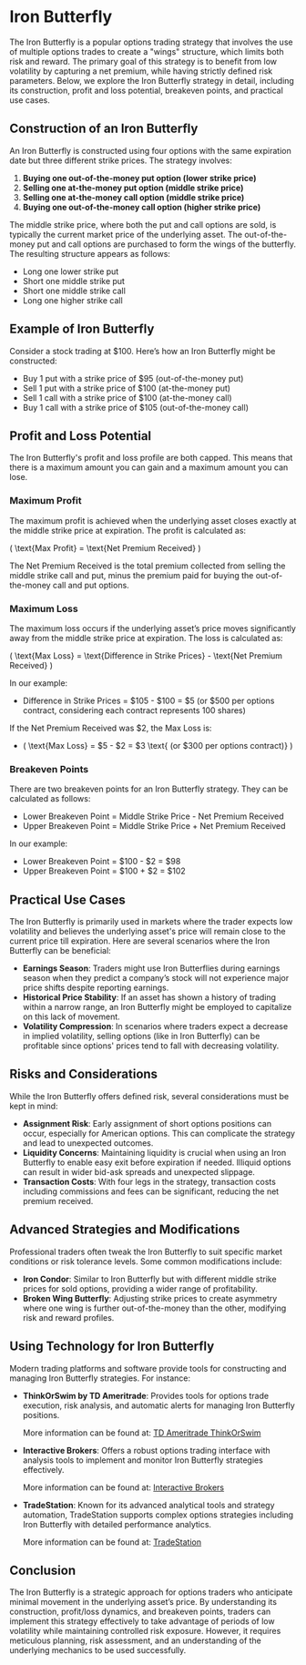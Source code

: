 # Iron Butterfly

The Iron Butterfly is a popular options trading strategy that involves the use of multiple options trades to create a "wings" structure, which limits both risk and reward. The primary goal of this strategy is to benefit from low volatility by capturing a net premium, while having strictly defined risk parameters. Below, we explore the Iron Butterfly strategy in detail, including its construction, profit and loss potential, breakeven points, and practical use cases.

## Construction of an Iron Butterfly

An Iron Butterfly is constructed using four options with the same expiration date but three different strike prices. The strategy involves:

1. **Buying one out-of-the-money put option (lower strike price)**
2. **Selling one at-the-money put option (middle strike price)**
3. **Selling one at-the-money call option (middle strike price)**
4. **Buying one out-of-the-money call option (higher strike price)**

The middle strike price, where both the put and call options are sold, is typically the current market price of the underlying asset. The out-of-the-money put and call options are purchased to form the wings of the butterfly. The resulting structure appears as follows:

- Long one lower strike put
- Short one middle strike put
- Short one middle strike call
- Long one higher strike call

## Example of Iron Butterfly

Consider a stock trading at $100. Here’s how an Iron Butterfly might be constructed:

- Buy 1 put with a strike price of $95 (out-of-the-money put)
- Sell 1 put with a strike price of $100 (at-the-money put)
- Sell 1 call with a strike price of $100 (at-the-money call)
- Buy 1 call with a strike price of $105 (out-of-the-money call)

## Profit and Loss Potential

The Iron Butterfly's profit and loss profile are both capped. This means that there is a maximum amount you can gain and a maximum amount you can lose. 

### Maximum Profit

The maximum profit is achieved when the underlying asset closes exactly at the middle strike price at expiration. The profit is calculated as:

\( \text{Max Profit} = \text{Net Premium Received} \)

The Net Premium Received is the total premium collected from selling the middle strike call and put, minus the premium paid for buying the out-of-the-money call and put options.

### Maximum Loss

The maximum loss occurs if the underlying asset’s price moves significantly away from the middle strike price at expiration. The loss is calculated as:

\( \text{Max Loss} = \text{Difference in Strike Prices} - \text{Net Premium Received} \)

In our example:

- Difference in Strike Prices = $105 - $100 = $5 (or $500 per options contract, considering each contract represents 100 shares)

If the Net Premium Received was $2, the Max Loss is:

- \( \text{Max Loss} = $5 - $2 = $3 \text{ (or $300 per options contract)} \)

### Breakeven Points

There are two breakeven points for an Iron Butterfly strategy. They can be calculated as follows:

- Lower Breakeven Point = Middle Strike Price - Net Premium Received
- Upper Breakeven Point = Middle Strike Price + Net Premium Received

In our example:

- Lower Breakeven Point = $100 - $2 = $98
- Upper Breakeven Point = $100 + $2 = $102

## Practical Use Cases

The Iron Butterfly is primarily used in markets where the trader expects low volatility and believes the underlying asset's price will remain close to the current price till expiration. Here are several scenarios where the Iron Butterfly can be beneficial:

- **Earnings Season**: Traders might use Iron Butterflies during earnings season when they predict a company’s stock will not experience major price shifts despite reporting earnings.
- **Historical Price Stability**: If an asset has shown a history of trading within a narrow range, an Iron Butterfly might be employed to capitalize on this lack of movement.
- **Volatility Compression**: In scenarios where traders expect a decrease in implied volatility, selling options (like in Iron Butterfly) can be profitable since options' prices tend to fall with decreasing volatility.

## Risks and Considerations

While the Iron Butterfly offers defined risk, several considerations must be kept in mind:

- **Assignment Risk**: Early assignment of short options positions can occur, especially for American options. This can complicate the strategy and lead to unexpected outcomes.
- **Liquidity Concerns**: Maintaining liquidity is crucial when using an Iron Butterfly to enable easy exit before expiration if needed. Illiquid options can result in wider bid-ask spreads and unexpected slippage.
- **Transaction Costs**: With four legs in the strategy, transaction costs including commissions and fees can be significant, reducing the net premium received.

## Advanced Strategies and Modifications

Professional traders often tweak the Iron Butterfly to suit specific market conditions or risk tolerance levels. Some common modifications include:

- **Iron Condor**: Similar to Iron Butterfly but with different middle strike prices for sold options, providing a wider range of profitability.
- **Broken Wing Butterfly**: Adjusting strike prices to create asymmetry where one wing is further out-of-the-money than the other, modifying risk and reward profiles.

## Using Technology for Iron Butterfly

Modern trading platforms and software provide tools for constructing and managing Iron Butterfly strategies. For instance:

- **ThinkOrSwim by TD Ameritrade**: Provides tools for options trade execution, risk analysis, and automatic alerts for managing Iron Butterfly positions.
  
  More information can be found at: [TD Ameritrade ThinkOrSwim](https://www.tdameritrade.com/tools-and-platforms/thinkorswim.page)

- **Interactive Brokers**: Offers a robust options trading interface with analysis tools to implement and monitor Iron Butterfly strategies effectively.
  
  More information can be found at: [Interactive Brokers](https://www.interactivebrokers.com/en/index.php?f=options-trading)

- **TradeStation**: Known for its advanced analytical tools and strategy automation, TradeStation supports complex options strategies including Iron Butterfly with detailed performance analytics.
  
  More information can be found at: [TradeStation](https://www.tradestation.com/pricing/options/)

## Conclusion

The Iron Butterfly is a strategic approach for options traders who anticipate minimal movement in the underlying asset’s price. By understanding its construction, profit/loss dynamics, and breakeven points, traders can implement this strategy effectively to take advantage of periods of low volatility while maintaining controlled risk exposure. However, it requires meticulous planning, risk assessment, and an understanding of the underlying mechanics to be used successfully.

